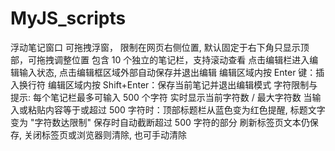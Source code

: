 # MyJS_scripts
浮动笔记窗口
可拖拽浮窗， 限制在网页右侧位置, 默认固定于右下角只显示顶部，可拖拽调整位置
包含 10 个独立的笔记栏，支持滚动查看
点击编辑栏进入编辑输入状态, 点击编辑框区域外部自动保存并退出编辑
编辑区域内按 Enter 键：插入换行符
编辑区域内按 Shift+Enter：保存当前笔记并退出编辑模式
字符限制与提示:
每个笔记栏最多可输入 500 个字符
实时显示当前字符数 / 最大字符数
当输入或粘贴内容等于或超过 500 字符时：顶部标题栏从蓝色变为红色提醒, 标题文字变为 "字符数达限制"
保存时自动截断超过 500 字符的部分
刷新标签页文本仍保存, 关闭标签页或浏览器则清除, 也可手动清除
